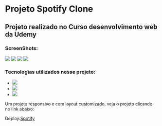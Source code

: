 <div style="display: inline_block ">
<h1>Projeto Spotify Clone</h1>
<h2>Projeto realizado no Curso desenvolvimento web da Udemy</h2>
<h3>ScreenShots:</h3>
<img src="https://github.com/LucineiaSilvah/Bootstrap-Spotify-clone/assets/90657609/8a63b63f-9527-4313-8b59-b0164f9e2549">
<img src="https://github.com/LucineiaSilvah/Bootstrap-Spotify-clone/assets/90657609/293e40d1-723e-4e39-844d-6fe605b79afb">
<img src="https://github.com/LucineiaSilvah/Bootstrap-Spotify-clone/assets/90657609/eaf4bce6-6bea-4919-8105-90e24ad0dc4e">
<img src="https://github.com/LucineiaSilvah/Bootstrap-Spotify-clone/assets/90657609/bbdcab8e-078e-40a2-a971-969a7eed1124">



<h3>Tecnologias utilizados nesse projeto:</h3>
<div style="display: inline_block " >
  <ul>
  <li><img src="https://img.shields.io/badge/HTML5-000?style=for-the-badge&logo=html5"></li>
  <li><img src="https://img.shields.io/badge/CSS3-000?style=for-the-badge&logo=css3&logoColor=264CE4"></li>
  <li><img src="https://img.shields.io/badge/Bootstrap-000?style=for-the-badge&logo=bootstrap"></li>
</ul>
</div>

<p>Um projeto responsivo e com layout customizado, veja o projeto clicando no link abaixo:</p>
 Deploy:<a href="https://bootstrap-clone-spotify.netlify.app/" target="_blank">Spotify</a>
</div>


